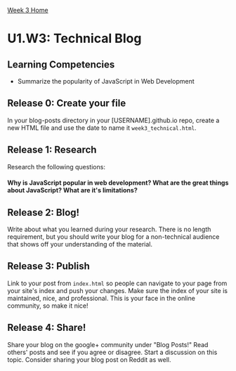 [Week 3 Home](./)

# U1.W3: Technical Blog

## Learning Competencies
- Summarize the popularity of JavaScript in Web Development

## Release 0: Create your file
In your blog-posts directory in your [USERNAME].github.io repo, create a new HTML file and use the date to name it `week3_technical.html`. 

## Release 1: Research
Research the following questions:

#### Why is JavaScript popular in web development? What are the great things about JavaScript? What are it's limitations?

## Release 2: Blog!

Write about what you learned during your research. There is no length requirement, but you should write your blog for a non-technical audience that shows off your understanding of the material.

## Release 3: Publish
Link to your post from `index.html` so people can navigate to your page from your site's index and push your changes. Make sure the index of your site is maintained, nice, and professional. This is your face in the online community, so make it nice!

## Release 4: Share!

Share your blog on the google+ community under "Blog Posts!" Read others' posts and see if you agree or disagree. Start a discussion on this topic.  Consider sharing your blog post on Reddit as well.


